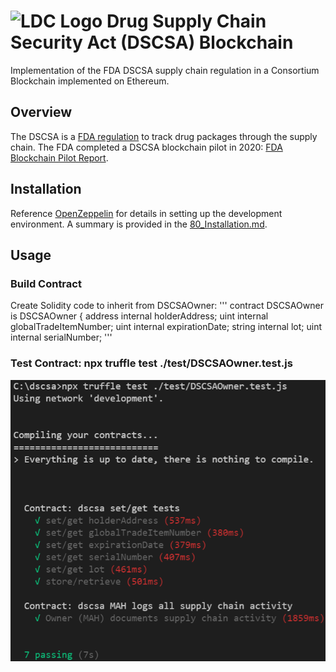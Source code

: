# ![LDC Logo](doc/99_images/LDC_32_32.ico) Drug Supply Chain Security Act (DSCSA) Blockchain

Implementation of the FDA DSCSA supply chain regulation in a Consortium Blockchain implemented on Ethereum.

## Overview

The DSCSA is a [FDA regulation](https://www.fda.gov/drugs/drug-supply-chain-security-act-dscsa/drug-supply-chain-security-act-law-and-policies) to track drug packages through the supply chain.  The FDA completed a DSCSA blockchain pilot in 2020: [FDA Blockchain Pilot Report](https://www.ibm.com/downloads/cas/9V2LRYG5).

## Installation

Reference [OpenZeppelin](https://docs.openzeppelin.com/learn/) for details in setting up the development environment. A summary is provided in the [80_Installation.md](doc/80_Installation.md).

## Usage

### Build Contract

Create Solidity code to inherit from DSCSAOwner:
'''
contract DSCSAOwner is DSCSAOwner {
    address internal  holderAddress;
    uint    internal  globalTradeItemNumber;
    uint    internal  expirationDate;
    string  internal  lot;
    uint    internal  serialNumber;
'''

### Test Contract: npx truffle test ./test/DSCSAOwner.test.js

![Testing Output](doc/99_images/README/Testing_Output.png)
